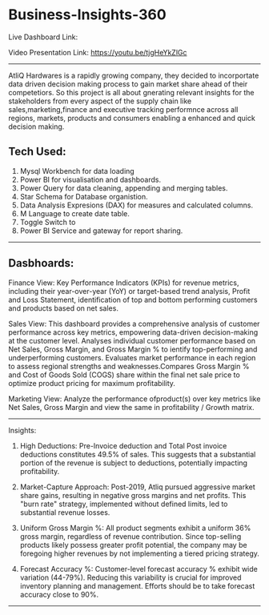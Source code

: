 # Business-Insights-360
Live Dashboard Link: 

Video Presentation Link: https://youtu.be/tjgHeYkZlGc

------------------------------
AtliQ Hardwares is a rapidly growing company, they decided to incorportate data driven decision making process to gain market share ahead of their competetiors.
So this project is all about gnerating relevant insights for the stakeholders from every aspect of the supply chain like sales,marketing,finance and executive tracking performnce across all regions, markets, products and consumers enabling a enhanced and quick decision making.

Tech Used:
-------------

1. Mysql Workbench for data loading
2. Power BI for visualisation and dashboards.
3. Power Query for data cleaning, appending and merging tables.
4. Star Schema for Database organistion.
5. Data Analysis Expresions (DAX) for measures and calculated columns.
6. M Language to create date table.
7. Toggle Switch to 
8. Power BI Service and gateway for report sharing.

----------------------------------------------------------------
Dasbhoards:
----------------------------------------------------------------
Finance View:
Key Performance Indicators (KPIs) for revenue metrics, including their year-over-year (YoY) or target-based trend analysis, Profit and Loss Statement, identification of top and bottom performing customers and products based on net sales.

Sales View:
This dashboard provides a comprehensive analysis of customer performance across key metrics, empowering data-driven decision-making at the customer level. Analyses individual customer performance based on Net Sales, Gross Margin, and Gross Margin % to ientify top-performing and underperforming customers. Evaluates market performance in each region to assess regional strengths and weaknesses.Compares Gross Margin % and Cost of Goods Sold (COGS) share within the final net sale price to optimize product pricing for maximum profitability.

Marketing View:
Analyze the performance ofproduct(s) over key metrics like Net Sales, Gross Margin and view the same in profitability / Growth matrix.



--------------------------------------
Insights:

1. High Deductions:
Pre-Invoice deduction and Total Post invoice deductions constitutes 49.5% of sales. This suggests that a substantial portion of the revenue is subject to deductions, potentially impacting profitability.

2. Market-Capture Approach:
Post-2019, Atliq pursued aggressive market share gains, resulting in negative gross margins and net profits. This "burn rate" strategy, implemented without defined limits, led to substantial revenue losses.

3. Uniform Gross Margin %:
All product segments exhibit a uniform 36% gross margin, regardless of revenue contribution. Since top-selling products likely possess greater profit potential, the company may be foregoing higher revenues by not implementing a tiered pricing strategy.

4. Forecast Accuracy %:
Customer-level forecast accuracy % exhibit  wide variation (44-79%). Reducing this variability is crucial for improved inventory planning and management. Efforts should be to take forecast accuracy close to 90%.

--------------------------------------------------------------------------



